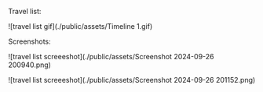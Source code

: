 Travel list:

![travel list gif](./public/assets/Timeline 1.gif)

Screenshots:

![travel list screeeshot](./public/assets/Screenshot 2024-09-26 200940.png)

![travel list screeeshot](./public/assets/Screenshot 2024-09-26 201152.png)

